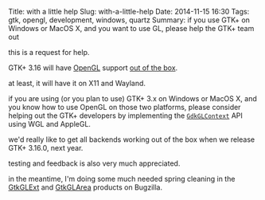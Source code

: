 Title: with a little help
Slug: with-a-little-help
Date: 2014-11-15 16:30
Tags: gtk, opengl, development, windows, quartz
Summary: if you use GTK+ on Windows or MacOS X, and you want to use GL, please help the GTK+ team out

this is a request for help.

GTK+ 3.16 will have [OpenGL][opengl-web] support [out of the box][gdk-gl].

at least, it will have it on X11 and Wayland.

if you are using (or you plan to use) GTK+ 3.x on Windows or MacOS X, and
you know how to use OpenGL on those two platforms, please consider helping
out the GTK+ developers by implementing the [`GdkGLContext`][gdkgl-api] API
using WGL and AppleGL.

we'd really like to get all backends working out of the box when we release
GTK+ 3.16.0, next year.

testing and feedback is also very much appreciated.

in the meantime, I'm doing some much needed spring cleaning in the
[GtkGLExt][bz-gtkglext] and [GtkGLArea][bz-gtkglarea] products on Bugzilla.

[opengl-web]: https://www.opengl.org/
[gdk-gl]: http://www.bassi.io/articles/2014/10/13/quiet-strain/
[gdkgl-api]: https://developer.gnome.org/gdk3/unstable/GdkGLContext.html
[bz-gtkglext]: https://bugzilla.gnome.org/browse.cgi?product=gtkglext
[bz-gtkglarea]: https://bugzilla.gnome.org/browse.cgi?product=gtkglarea
